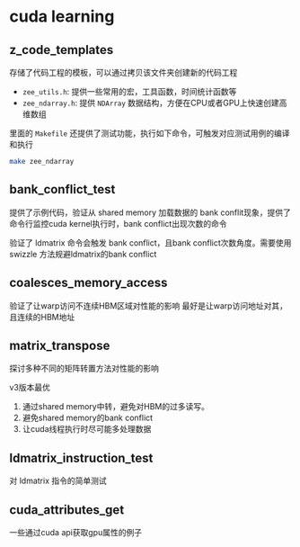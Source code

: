 # cuda learning

## z\_code\_templates

存储了代码工程的模板，可以通过拷贝该文件夹创建新的代码工程

+ `zee_utils.h`: 提供一些常用的宏，工具函数，时间统计函数等
+ `zee_ndarray.h`: 提供 `NDArray` 数据结构，方便在CPU或者GPU上快速创建高维数组

里面的 `Makefile` 还提供了测试功能，执行如下命令，可触发对应测试用例的编译和执行
```bash
make zee_ndarray
```

## bank\_conflict\_test
提供了示例代码，验证从 shared memory 加载数据的 bank conflit现象，提供了命令行监控cuda kernel执行时，bank conflict出现次数的命令

验证了 ldmatrix 命令会触发 bank conflict，且bank conflict次数角度。需要使用 swizzle 方法规避ldmatrix的bank conflict

## coalesces\_memory\_access

验证了让warp访问不连续HBM区域对性能的影响
最好是让warp访问地址对其，且连续的HBM地址

## matrix\_transpose
探讨多种不同的矩阵转置方法对性能的影响

v3版本最优
1. 通过shared memory中转，避免对HBM的过多读写。
2. 避免shared memory的bank conflict
3. 让cuda线程执行时尽可能多处理数据

## ldmatrix\_instruction\_test
对 ldmatrix 指令的简单测试

## cuda\_attributes\_get
一些通过cuda api获取gpu属性的例子

